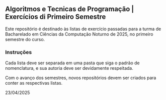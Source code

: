 ## Algoritmos e Tecnicas de Programação | Exercícios di Primeiro Semestre
Este repositório é destinado às listas de exercício passadas para a turma de Bacharelado em Ciências da Computação Noturno de 2025, no primeiro semestre do curso.

### Instruções
Cada lista deve ser separada em uma pasta que siga o padrão de nomenclatura, e sua autoria deve ser devidamente respeitada.

Com o avanço dos semestres, novos repositórios devem ser criados para conter as respectivas listas.

23/04/2025